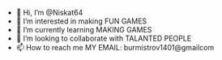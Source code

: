 - 👋 Hi, I’m @Niskat64
- 👀 I’m interested in making FUN GAMES
- 🌱 I’m currently learning MAKING GAMES
- 💞️ I’m looking to collaborate with TALANTED PEOPLE
- 📫 How to reach me MY EMAIL: burmistrov1401@gmailcom

<!---
Niskat64/Niskat64 is a ✨ special ✨ repository because its `README.md` (this file) appears on your GitHub profile.
You can click the Preview link to take a look at your changes.
--->
